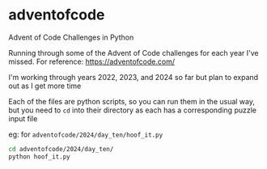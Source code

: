 # adventofcode
Advent of Code Challenges in Python

Running through some of the Advent of Code challenges for each year I've missed. 
For reference: https://adventofcode.com/

I'm working through years 2022, 2023, and 2024 so far but plan to expand out as I get more time

Each of the files are python scripts, so you can run them in the usual way, but you need to 
`cd` into their directory as each has a corresponding puzzle input file

eg: for `adventofcode/2024/day_ten/hoof_it.py`
```bash
cd adventofcode/2024/day_ten/
python hoof_it.py
```